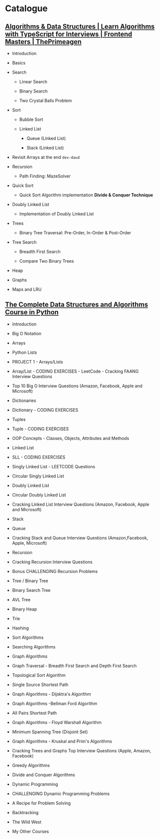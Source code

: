 # Catalogue

## [Algorithms & Data Structures | Learn Algorithms with TypeScript for Interviews | Frontend Masters | ThePrimeagen](https://frontendmasters.com/courses/algorithms/)

- Introduction

- Basics

- Search

  - Linear Search

  - Binary Search

  - Two Crystal Balls Problem

- Sort

  - Bubble Sort

  - Linked List

    - Queue (Linked List)

    - Stack (Linked List)

- Revisit Arrays at the end `dev-daud`

- Recursion

  - Path Finding: MazeSolver

- Quick Sort

  - Quick Sort Algorithm implementation **Divide & Conquer Technique**

- Doubly Linked List

  - Implementation of Doubly Linked List

- Trees

  - Binary Tree Traversal: Pre-Order, In-Order & Post-Order

- Tree Search

  - Breadth First Search

  - Compare Two Binary Trees

- Heap

- Graphs

- Maps and LRU

## [The Complete Data Structures and Algorithms Course in Python](https://www.udemy.com/course/data-structures-and-algorithms-bootcamp-in-python/)

- Introduction

- Big O Notation

- Arrays

- Python Lists

- PROJECT 1 - Arrays/Lists

- Array/List - CODING EXERCISES - LeetCode - Cracking FAANG Interview Questions

- Top 10 Big O Interview Questions (Amazon, Facebook, Apple and Microsoft)

- Dictionaries

- Dictionary - CODING EXERCISES

- Tuples

- Tuple - CODING EXERCISES

- OOP Concepts - Classes, Objects, Attributes and Methods

- Linked List

- SLL - CODING EXERCISES

- Singly Linked List - LEETCODE Questions

- Circular Singly Linked List

- Doubly Linked List

- Circular Doubly Linked List

- Cracking Linked List Interview Questions (Amazon, Facebook, Apple and Microsoft)

- Stack

- Queue

- Cracking Stack and Queue Interview Questions (Amazon,Facebook, Apple, Microsoft)

- Recursion

- Cracking Recursion Interview Questions

- Bonus CHALLENGING Recursion Problems

- Tree / Binary Tree

- Binary Search Tree

- AVL Tree

- Binary Heap

- Trie

- Hashing

- Sort Algorithms

- Searching Algorithms

- Graph Algorithms

- Graph Traversal - Breadth First Search and Depth First Search

- Topological Sort Algorithm

- Single Source Shortest Path

- Graph Algorithms - Dijsktra's Algorithm

- Graph Algorithms -Bellman Ford Algorithm

- All Pairs Shortest Path

- Graph Algorithms - Floyd Warshall Algorithm

- Minimum Spanning Tree (Disjoint Set)

- Graph Algorithms - Kruskal and Prim's Algorithms

- Cracking Trees and Graphs Top Interview Questions (Apple, Amazon, Facebook)

- Greedy Algorithms

- Divide and Conquer Algorithms

- Dynamic Programming

- CHALLENGING Dynamic Programming Problems

- A Recipe for Problem Solving

- Backtracking

- The Wild West

- My Other Courses
